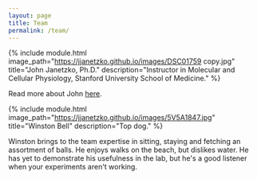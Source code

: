```yaml
---
layout: page
title: Team
permalink: /team/
---
```


<div>

{% include module.html image_path="https://jjanetzko.github.io/images/DSC01759 copy.jpg" title="John Janetzko, Ph.D." description="Instructor in Molecular and Cellular Physiology, Stanford University School of Medicine." %}
  
  Read more about John <a href="https://jjanetzko.github.io/">here</a>.
  
</div>

<div>
  
{% include module.html image_path="https://jjanetzko.github.io/images/5V5A1847.jpg" title="Winston Bell" description="Top dog." %}

  Winston brings to the team expertise in sitting, staying and fetching an assortment of balls. He enjoys walks on the beach, but dislikes water. He has yet to demonstrate his usefulness in the lab, but he's a good listener when your experiments aren't working.
  
</div>
